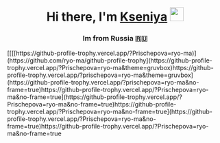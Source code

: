 <h1 align="center">Hi there, I'm <a href="[https://prischepova.ru/](https://github.com/Prischepova)" target="_blank">Kseniya</a> 
<img src="https://github.com/blackcater/blackcater/raw/main/images/Hi.gif" height="32"/></h1>
<h3 align="center">Im from Russia 🇷🇺</h3>
[[[[https://github-profile-trophy.vercel.app/?Prischepova=ryo-ma)](https://github.com/ryo-ma/github-profile-trophy](https://github-profile-trophy.vercel.app/?Prischepova=ryo-ma&theme=gruvbox)https://github-profile-trophy.vercel.app/?prischepova=ryo-ma&theme=gruvbox](https://github-profile-trophy.vercel.app/?prischepova=ryo-ma&no-frame=true)https://github-profile-trophy.vercel.app/?Prischepova=ryo-ma&no-frame=true](https://github-profile-trophy.vercel.app/?Prischepova=ryo-ma&no-frame=true)https://github-profile-trophy.vercel.app/?Prischepova=ryo-ma&no-frame=true](https://github-profile-trophy.vercel.app/?Prischepova=ryo-ma&no-frame=true)https://github-profile-trophy.vercel.app/?Prischepova=ryo-ma&no-frame=true
